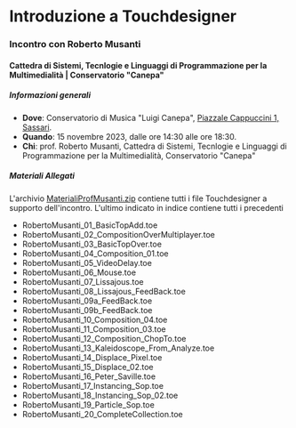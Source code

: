 # Introduzione a Touchdesigner


### Incontro con Roberto Musanti


#### Cattedra di Sistemi, Tecnlogie e Linguaggi di Programmazione per la Multimedialità | Conservatorio "Canepa"


##### Informazioni generali


- **Dove**: Conservatorio di Musica "Luigi Canepa", [Piazzale Cappuccini 1, Sassari](https://maps.app.goo.gl/8yErLZ5pY2wQvZLq6).
- **Quando**: 15 novembre 2023, dalle ore 14:30 alle ore 18:30.
- **Chi**: prof. Roberto Musanti, Cattedra di Sistemi, Tecnlogie e Linguaggi di Programmazione per la Multimedialità, Conservatorio "Canepa"


##### Materiali Allegati


L'archivio [MaterialiProfMusanti.zip](https://github.com/ABA-Sironi-Codex/Lezioni-di-Arte-Generativa/blob/main/01-RobertoMusanti/MaterialiProfMusanti.zip) contiene tutti i file Touchdesigner a supporto dell'incontro. L'ultimo indicato in indice contiene tutti i precedenti

- RobertoMusanti_01_BasicTopAdd.toe
- RobertoMusanti_02_CompositionOverMultiplayer.toe
- RobertoMusanti_03_BasicTopOver.toe
- RobertoMusanti_04_Composition_01.toe
- RobertoMusanti_05_VideoDelay.toe
- RobertoMusanti_06_Mouse.toe
- RobertoMusanti_07_Lissajous.toe
- RobertoMusanti_08_Lissajous_FeedBack.toe
- RobertoMusanti_09a_FeedBack.toe
- RobertoMusanti_09b_FeedBack.toe
- RobertoMusanti_10_Composition_04.toe
- RobertoMusanti_11_Composition_03.toe
- RobertoMusanti_12_Composition_ChopTo.toe
- RobertoMusanti_13_Kaleidoscope_From_Analyze.toe
- RobertoMusanti_14_Displace_Pixel.toe
- RobertoMusanti_15_Displace_02.toe
- RobertoMusanti_16_Peter_Saville.toe
- RobertoMusanti_17_Instancing_Sop.toe
- RobertoMusanti_18_Instancing_Sop_02.toe
- RobertoMusanti_19_Particle_Sop.toe
- RobertoMusanti_20_CompleteCollection.toe
